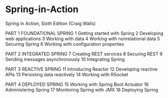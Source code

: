 # Spring-in-Action
Spring in Action, Sixth Edition (Craig Walls)

PART 1 FOUNDATIONAL SPRING
1 Getting started with Spring
2 Developing web applications
3 Working with data
4 Working with nonrelational data
5 Securing Spring
6 Working with configuration properties

PART 2 INTEGRATED SPRING
7 Creating REST services
8 Securing REST
9 Sending messages asynchronously
10 Integrating Spring

PART 3 REACTIVE SPRING
11 Introducing Reactor
12 Developing reactive APIs
13 Persisting data reactively
14 Working with RSocket

PART 4 DEPLOYED SPRING
15 Working with Spring Boot Actuator
16 Administering Spring
17 Monitoring Spring with JMX
18 Deploying Spring
